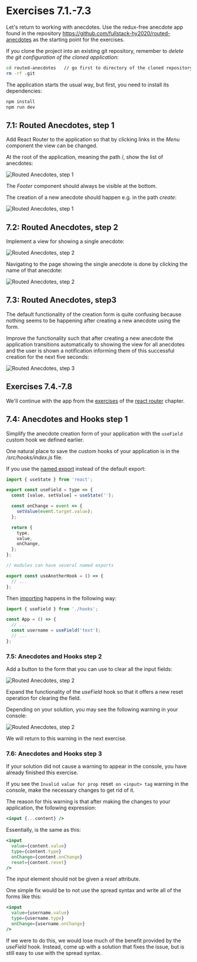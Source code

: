 # Exercises 7.1.-7.3

Let's return to working with anecdotes. Use the redux-free anecdote app found in the repository <https://github.com/fullstack-hy2020/routed-anecdotes> as the starting point for the exercises.

If you clone the project into an existing git repository, remember to _delete the git configuration of the cloned application_:

```bash
cd routed-anecdotes   // go first to directory of the cloned repository
rm -rf .git
```

The application starts the usual way, but first, you need to install its dependencies:

```bash
npm install
npm run dev
```

## 7.1: Routed Anecdotes, step 1

Add React Router to the application so that by clicking links in the _Menu_ component the view can be changed.

At the root of the application, meaning the path /, show the list of anecdotes:

![Routed Anecdotes, step 1](./assets/40.png)

The _Footer_ component should always be visible at the bottom.

The creation of a new anecdote should happen e.g. in the path _create_:

![Routed Anecdotes, step 1](./assets/41.png)

## 7.2: Routed Anecdotes, step 2

Implement a view for showing a single anecdote:

![Routed Anecdotes, step 2](./assets/42.png)

Navigating to the page showing the single anecdote is done by clicking the name of that anecdote:

![Routed Anecdotes, step 2](./assets/43.png)

## 7.3: Routed Anecdotes, step3

The default functionality of the creation form is quite confusing because nothing seems to be happening after creating a new anecdote using the form.

Improve the functionality such that after creating a new anecdote the application transitions automatically to showing the view for all anecdotes and the user is shown a notification informing them of this successful creation for the next five seconds:

![Routed Anecdotes, step 3](./assets/44.png)

## Exercises 7.4.-7.8

We'll continue with the app from the [exercises](https://fullstackopen.com/en/part7/custom_hooks) of the [react router](https://fullstackopen.com/en/part7/react_router) chapter.

## 7.4: Anecdotes and Hooks step 1

Simplify the anecdote creation form of your application with the `useField` custom hook we defined earlier.

One natural place to save the custom hooks of your application is in the _/src/hooks/index.js_ file.

If you use the [named export](https://developer.mozilla.org/en-US/docs/Web/JavaScript/Reference/Statements/export#description) instead of the default export:

```js
import { useState } from 'react';

export const useField = type => {
  const [value, setValue] = useState('');

  const onChange = event => {
    setValue(event.target.value);
  };

  return {
    type,
    value,
    onChange,
  };
};

// modules can have several named exports

export const useAnotherHook = () => {
  // ...
};
```

Then [importing](https://developer.mozilla.org/en-US/docs/Web/JavaScript/Reference/Statements/import) happens in the following way:

```jsx
import { useField } from './hooks';

const App = () => {
  // ...
  const username = useField('text');
  // ...
};
```

### 7.5: Anecdotes and Hooks step 2

Add a button to the form that you can use to clear all the input fields:

![Routed Anecdotes, step 2](./assets/61ea.png)

Expand the functionality of the _useField_ hook so that it offers a new reset operation for clearing the field.

Depending on your solution, you may see the following warning in your console:

![Routed Anecdotes, step 2](./assets/62ea.png)

We will return to this warning in the next exercise.

### 7.6: Anecdotes and Hooks step 3

If your solution did not cause a warning to appear in the console, you have already finished this exercise.

If you see the `Invalid value for prop `reset` on <input> tag` warning in the console, make the necessary changes to get rid of it.

The reason for this warning is that after making the changes to your application, the following expression:

```jsx
<input {...content} />
```

Essentially, is the same as this:

```jsx
<input
  value={content.value}
  type={content.type}
  onChange={content.onChange}
  reset={content.reset}
/>
```

The _input_ element should not be given a _reset_ attribute.

One simple fix would be to not use the spread syntax and write all of the forms like this:

```jsx
<input
  value={username.value}
  type={username.type}
  onChange={username.onChange}
/>
```

If we were to do this, we would lose much of the benefit provided by the _useField_ hook. Instead, come up with a solution that fixes the issue, but is still easy to use with the spread syntax.
